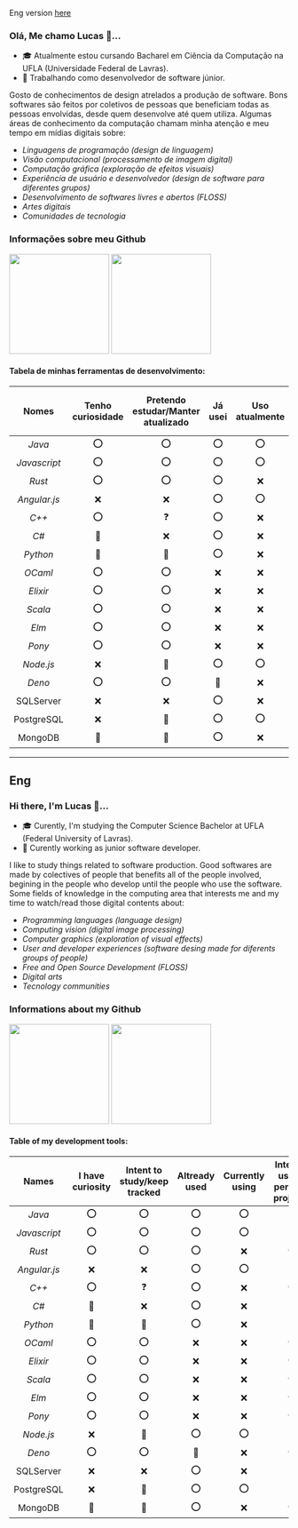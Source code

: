 Eng version [here](#eng)

### Olá, Me chamo Lucas 👋...

* 🎓 Atualmente estou cursando Bacharel em Ciência da Computação na UFLA (Universidade Federal de Lavras).
* 💼 Trabalhando como desenvolvedor de software júnior.

Gosto de conhecimentos de design atrelados a produção de software. Bons softwares são feitos por coletivos de pessoas que beneficiam todas as pessoas envolvidas, desde quem desenvolve até quem utiliza.
Algumas áreas de conhecimento da computação chamam minha atenção e meu tempo em mídias digitais sobre:
* *Linguagens de programação (design de linguagem)*
* *Visão computacional (processamento de imagem digital)*
* *Computação gráfica (exploração de efeitos visuais)*
* *Experiência de usuário e desenvolvedor (design de software para diferentes grupos)*
* *Desenvolvimento de softwares livres e abertos (FLOSS)*
* *Artes digitais*
* *Comunidades de tecnologia*

### Informações sobre meu Github

<div>
<img height="180em" src="https://github-readme-stats.vercel.app/api?username=tchaguitos&show_icons=true&theme=tokyonight&include_all_commits=true&count_private=true&locale=pt-br"/>

<img height="180em" src="https://github-readme-stats.vercel.app/api/top-langs/?username=tchaguitos&layout=compact&locale=pt-br&show_icons=true&theme=tokyonight&&include_all_commits=true&count_private=true"/>    
</div>

#### Tabela de minhas ferramentas de desenvolvimento:
|Nomes | Tenho curiosidade| Pretendo estudar/Manter atualizado | Já usei | Uso atualmente | Pretendo usar (em projetos pessoais) | Experiência pessoal |   
|:---:|:---:|:---:|:---:|:---:|:---:|:---:|
|*Java*|⭕|⭕|⭕|⭕|❌|🙂|
|*Javascript*|⭕|⭕|⭕|⭕|❓|😅|
|*Rust*|⭕|⭕|⭕|❌|⭕|🤩|
|*Angular.js*|❌|❌|⭕|⭕|❌|😢|
|*C++*|⭕|❓|⭕|❌|⭕|🥲|
|*C#*|🤏|❌|⭕|❌|❌|😊|
|*Python*|🤏|🤏|⭕|❌|❌|🙃|
|*OCaml*|⭕|⭕|❌|❌|⭕|🤷|
|*Elixir*|⭕|⭕|❌|❌|⭕|🤷|
|*Scala*|⭕|⭕|❌|❌|⭕|🤷|
|*Elm*|⭕|⭕|❌|❌|⭕|🤷|
|*Pony*|⭕|⭕|❌|❌|⭕|🤷|
|*Node.js*|❌|🤏|⭕|⭕|❌|😐|
|*Deno*|⭕|⭕|🤏|❌|⭕|😊|
|SQLServer|❌|❌|⭕|❌|❌|🙂|
|PostgreSQL|❌|🤏|⭕|⭕|❓|😁|
|MongoDB|🤏|🤏|⭕|❌|⭕|🙂|

----

## Eng
### Hi there, I'm Lucas 👋...
* 🎓 Curently, I'm studying the Computer Science Bachelor at UFLA (Federal University of Lavras).
* 💼 Curently working as junior software developer.

I like to study things related to software production. Good softwares are made by colectives of people that benefits all of the people involved, begining in the people who develop until the people who use the software.
Some fields of knowledge in the computing area that interests me and my time to watch/read those digital contents about:
* *Programming languages (language design)*
* *Computing vision (digital image processing)*
* *Computer graphics (exploration of visual effects)*
* *User and developer experiences (software desing made for diferents groups of people)*
* *Free and Open Source Development (FLOSS)*
* *Digital arts*
* *Tecnology communities*

### Informations about my Github
<div>
<img height="180em" src="https://github-readme-stats.vercel.app/api?username=tchaguitos&show_icons=true&theme=tokyonight&include_all_commits=true&count_private=true&locale=pt-br"/>

<img height="180em" src="https://github-readme-stats.vercel.app/api/top-langs/?username=tchaguitos&layout=compact&locale=pt-br&show_icons=true&theme=tokyonight&&include_all_commits=true&count_private=true"/>    
</div>

#### Table of my development tools:
| Names | I have curiosity | Intent to study/keep tracked | Altready used | Currently using | Intent to use (in personal projects) | Personal experience |   
|:---:|:---:|:---:|:---:|:---:|:---:|:---:|
|*Java*|⭕|⭕|⭕|⭕|❌|🙂|
|*Javascript*|⭕|⭕|⭕|⭕|❓|😅|
|*Rust*|⭕|⭕|⭕|❌|⭕|🤩|
|*Angular.js*|❌|❌|⭕|⭕|❌|😢|
|*C++*|⭕|❓|⭕|❌|⭕|🥲|
|*C#*|🤏|❌|⭕|❌|❌|😊|
|*Python*|🤏|🤏|⭕|❌|❌|🙃|
|*OCaml*|⭕|⭕|❌|❌|⭕|🤷|
|*Elixir*|⭕|⭕|❌|❌|⭕|🤷|
|*Scala*|⭕|⭕|❌|❌|⭕|🤷|
|*Elm*|⭕|⭕|❌|❌|⭕|🤷|
|*Pony*|⭕|⭕|❌|❌|⭕|🤷|
|*Node.js*|❌|🤏|⭕|⭕|❌|😐|
|*Deno*|⭕|⭕|🤏|❌|⭕|😊|
|SQLServer|❌|❌|⭕|❌|❌|🙂|
|PostgreSQL|❌|🤏|⭕|⭕|❓|😁|
|MongoDB|🤏|🤏|⭕|❌|⭕|🙂|
